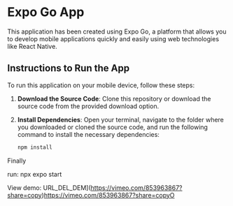 # Expo Go App

This application has been created using Expo Go, a platform that allows you to develop mobile applications quickly and easily using web technologies like React Native.

## Instructions to Run the App

To run this application on your mobile device, follow these steps:

1. **Download the Source Code**: Clone this repository or download the source code from the provided download option.

2. **Install Dependencies**: Open your terminal, navigate to the folder where you downloaded or cloned the source code, and run the following command to install the necessary dependencies:

   ```bash
   npm install
Finally 

 run: npx expo start


View demo: URL_DEL_DEM](https://vimeo.com/853963867?share=copy)https://vimeo.com/853963867?share=copyO

